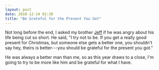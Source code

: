 ```yaml
---
layout: post
date: 2018-12-24 02:30
title: "Be Grateful for the Present You Got"
---
```


Not long before the end,
I asked my brother [Jeff]({{site.github.url}}/2018/03/20/goodbye-jeff.html)
if he was angry about his life being cut so short.
He said,
"I try not to be.
If you get a really good present for Christmas,
but someone else gets a better one,
you shouldn't say hey, theirs is better---you should be grateful for the present you got."

He was always a better man than me,
so as this year draws to a close,
I'm going to try to be more like him
and be grateful for what I have.
